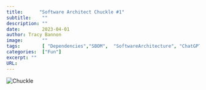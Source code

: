```yaml
---
title:      "Software Architect Chuckle #1"
subtitle:    ""
description: ""
date:        2023-04-01
author: Tracy Bannon
image:       ""
tags:        [ "Dependencies","SBOM",  "SoftwareArchitecture", "ChatGPT"]
categories:  ["Fun"]
excerpt: ""
URL: 
---
```

![Chuckle](/img/Fun/Chuckle_1.png)